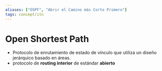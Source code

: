 ```yaml
---
aliases: ["OSPF", "Abrir el Camino más Corto Primero"]
tags: concept/itn
---
```

# Open Shortest Path
- Protocolo de enrutamiento de estado de vínculo que utiliza un diseño jerárquico basado en áreas.
- protocolo de **routing interior** de estándar **abierto**